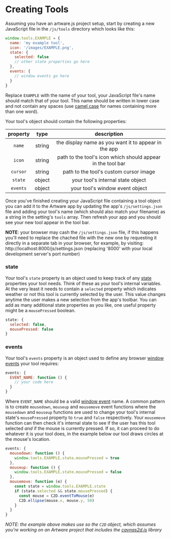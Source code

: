 # Creating Tools

Assuming you have an artware.js project setup, start by creating a new JavaScript file in the `/js/tools` directory which looks like this:
```js
window.tools.EXAMPLE = {
  name: 'my example tool',
  icon: '/images/EXAMPLE.png',
  state: {
    selected: false
    // other state properties go here
  },
  events: {
    // window events go here
  }
}
```
Replace `EXAMPLE` with the name of your tool, your JavaScript file's name should match that of your tool. This name should be written in lower case and not contain any spaces (use [camel case](https://en.wikipedia.org/wiki/Camel_case) for names containing more than one word).

Your tool's object should contain the following properties:

| property | type | description |
|:---:|:---:|:---:|
| `name` | string | the display name as you want it to appear in the app |
| `icon` | string | path to the tool's icon which should appear in the tool bar |
| `cursor` | string | path to the tool's custom cursor image |
| `state` | object | your tool's internal state object |
| `events` | object | your tool's window event object  |

Once you've finished creating your JavaScript file containing a tool object you can add it to the Artware app by updating the app's `/js/settings.json` file and adding your tool's name (which should also match your filename) as a string in the setting's `tools` array. Then refresh your app and you should see your new tool appear in the tool bar.

**NOTE**: your browser may cash the `/js/settings.json` file, if this happens you'll need to replace the chached file with the new one by requesting it directly in a separate tab in your browser, for example, by visiting: http://localhost:8000/js/settings.json (replacing '8000' with your local development server's port number)

### state

Your tool's `state` property is an object used to keep track of any [state](https://en.wikipedia.org/wiki/State_(computer_science)) properties your tool needs. Think of these as your tool's internal variables. At the very least it needs to contain a `selected` property which indicates weather or not this tool is currently selected by the user. This value changes anytime the user makes a new selection from the app's toolbar. You can add as many additional state properties as you like, one useful property might be a `mousePressed` boolean.

```js
state: {
  selected: false,
  mousePressed: false
}
```

### events

Your tool's `events` property is an object used to define any browser [window events](https://developer.mozilla.org/en-US/docs/Web/API/Window#events) your tool requires:
```js
events: {
  EVENT_NAME: function () {
    // your code here
  }
}
```
Where `EVENT_NAME` should be a valid [window event](https://developer.mozilla.org/en-US/docs/Web/API/Window#events) name. A common pattern is to create `mousedown`, `mouseup` and `mousemove` event functions where the `mousedown` and `mouseup` functions are used to change your tool's internal state's `mousePressed` property to `true` and `false` respectively. Your `mousemove` function can then check it's internal state to see if the user has this tool selected *and* if the mouse is currently pressed. If so, it can proceed to do whatever it is your tool does, in the example below our tool draws circles at the mouse's location.
```js
events: {
  mousedown: function () {
    window.tools.EXAMPLE.state.mousePressed = true
  },
  mouseup: function () {
    window.tools.EXAMPLE.state.mousePressed = false
  },
  mousemove: function (e) {
    const state = window.tools.EXAMPLE.state
    if (state.selected && state.mousePressed) {
      const mouse = C2D.eventToMouse(e)
      C2D.ellipse(mouse.x, mouse.y, 50)
    }
  }
}
```
*NOTE: the example above makes use so the `C2D` object, which assumes you're working on an Artware project that includes the [cavnas2d.js](https://github.com/net-art-uchicago/paintArtware1.0/blob/main/docs/C2D.md) library*
